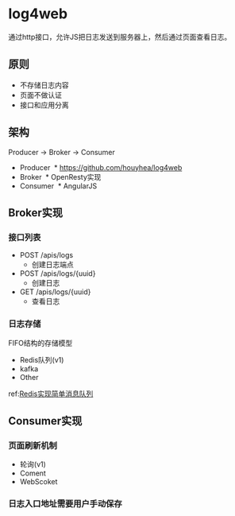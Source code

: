 # log4web
通过http接口，允许JS把日志发送到服务器上，然后通过页面查看日志。

## 原则
* 不存储日志内容
* 页面不做认证
* 接口和应用分离

## 架构
Producer  ->  Broker  ->  Consumer

* Producer
  * https://github.com/houyhea/log4web
* Broker
  * OpenResty实现
* Consumer
  * AngularJS


## Broker实现

### 接口列表

* POST /apis/logs
  * 创建日志端点
* POST /apis/logs/{uuid}
  * 创建日志
* GET /apis/logs/{uuid}
  * 查看日志

### 日志存储
FIFO结构的存储模型
* Redis队列(v1)
* kafka
* Other

ref:[Redis实现简单消息队列](http://www.jianshu.com/p/9c04890615ba)

## Consumer实现
### 页面刷新机制
* 轮询(v1)
* Coment
* WebScoket

### 日志入口地址需要用户手动保存
